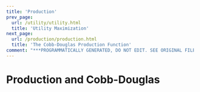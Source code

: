 ```yaml
---
title: 'Production'
prev_page:
  url: /utility/utility.html
  title: 'Utility Maximization'
next_page:
  url: /production/production.html
  title: 'The Cobb-Douglas Production Function'
comment: "***PROGRAMMATICALLY GENERATED, DO NOT EDIT. SEE ORIGINAL FILES IN /content***"
---
```

# Production and Cobb-Douglas